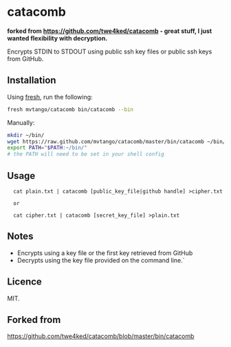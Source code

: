 # catacomb

**forked from <https://github.com/twe4ked/catacomb> - great stuff, 
I just wanted flexibility with decryption.**


Encrypts STDIN to STDOUT using public ssh key files or public 
ssh keys from GitHub.


## Installation

Using [fresh], run the following:

``` sh
fresh mvtango/catacomb bin/catacomb --bin
```

Manually:

``` sh
mkdir ~/bin/
wget https://raw.github.com/mvtango/catacomb/master/bin/catacomb ~/bin/catacomb
export PATH="$PATH:~/bin/"
# the PATH will need to be set in your shell config
```

## Usage

      cat plain.txt | catacomb [public_key_file|github handle] >cipher.txt

      or

      cat cipher.txt | catacomb [secret_key_file] >plain.txt



## Notes

* Encrypts using a key file or the first key retrieved from GitHub
* Decrypts using the key file provided on the command line.`

## Licence

MIT.

## Forked from 

<https://github.com/twe4ked/catacomb/blob/master/bin/catacomb>

[fresh]: https://github.com/freshshell/fresh
